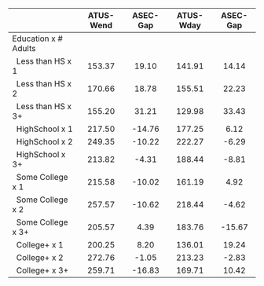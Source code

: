 
|                      |    ATUS-Wend |     ASEC-Gap |    ATUS-Wday |     ASEC-Gap |
| -------------------- | :----------: | :----------: | :----------: | :----------: |
| Education x # Adults |              |              |              |              |
| &nbsp;&nbsp;Less than HS x 1 |       153.37 |        19.10 |       141.91 |        14.14 |
| &nbsp;&nbsp;Less than HS x 2 |       170.66 |        18.78 |       155.51 |        22.23 |
| &nbsp;&nbsp;Less than HS x 3+ |       155.20 |        31.21 |       129.98 |        33.43 |
| &nbsp;&nbsp;HighSchool x 1 |       217.50 |       -14.76 |       177.25 |         6.12 |
| &nbsp;&nbsp;HighSchool x 2 |       249.35 |       -10.22 |       222.27 |        -6.29 |
| &nbsp;&nbsp;HighSchool x 3+ |       213.82 |        -4.31 |       188.44 |        -8.81 |
| &nbsp;&nbsp;Some College x 1 |       215.58 |       -10.02 |       161.19 |         4.92 |
| &nbsp;&nbsp;Some College x 2 |       257.57 |       -10.62 |       218.44 |        -4.62 |
| &nbsp;&nbsp;Some College x 3+ |       205.57 |         4.39 |       183.76 |       -15.67 |
| &nbsp;&nbsp;College+ x 1 |       200.25 |         8.20 |       136.01 |        19.24 |
| &nbsp;&nbsp;College+ x 2 |       272.76 |        -1.05 |       213.23 |        -2.83 |
| &nbsp;&nbsp;College+ x 3+ |       259.71 |       -16.83 |       169.71 |        10.42 |

